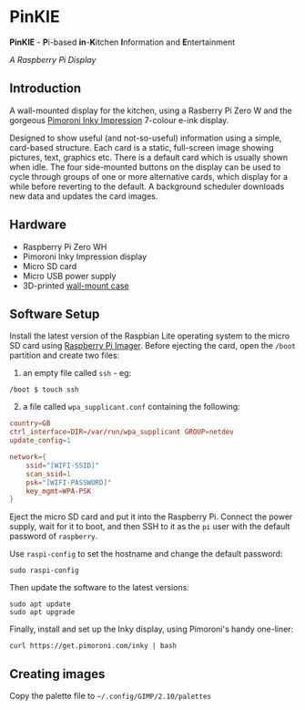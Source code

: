 # PinKIE

**PinKIE** - **P**i-based **in**-**K**itchen **I**nformation and **E**ntertainment

_A Raspberry Pi Display_

## Introduction

A wall-mounted display for the kitchen, using a Rasberry Pi Zero W and the gorgeous [Pimoroni Inky Impression](https://shop.pimoroni.com/products/inky-impression) 7-colour e-ink display.

Designed to show useful (and not-so-useful) information using a simple, card-based structure. Each card is a static, full-screen image showing pictures, text, graphics etc. There is a default card which is usually shown when idle. The four side-mounted buttons on the display can be used to cycle through groups of one or more alternative cards, which display for a while before reverting to the default. A background scheduler downloads new data and updates the card images.

## Hardware

* Raspberry Pi Zero WH
* Pimoroni Inky Impression display
* Micro SD card
* Micro USB power supply
* 3D-printed [wall-mount case](https://github.com/scripsi/inky-impression-case)

## Software Setup

Install the latest version of the Raspbian Lite operating system to the micro SD card using [Raspberry Pi Imager](https://www.raspberrypi.org/software/). Before ejecting the card, open the `/boot` partition and create two files:

1. an empty file called `ssh` - eg:

```shell
/boot $ touch ssh
```

2. a file called `wpa_supplicant.conf` containing the following:

```conf
country=GB
ctrl_interface=DIR=/var/run/wpa_supplicant GROUP=netdev
update_config=1

network={
    ssid="[WIFI-SSID]"
    scan_ssid=1
    psk="[WIFI-PASSWORD]"
    key_mgmt=WPA-PSK
}
```

Eject the micro SD card and put it into the Raspberry Pi. Connect the power supply, wait for it to boot, and then SSH to it as the `pi` user with the default password of `raspberry`.

Use `raspi-config` to set the hostname and change the default password:

```shell
sudo raspi-config
```

Then update the software to the latest versions:

```shell
sudo apt update
sudo apt upgrade
```

Finally, install and set up the Inky display, using Pimoroni's handy one-liner:

```shell
curl https://get.pimoroni.com/inky | bash
```

## Creating images

Copy the palette file to `~/.config/GIMP/2.10/palettes`